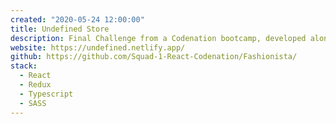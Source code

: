 ```yaml
---
created: "2020-05-24 12:00:00"
title: Undefined Store
description: Final Challenge from a Codenation bootcamp, developed alongside 4 other awesome developers
website: https://undefined.netlify.app/
github: https://github.com/Squad-1-React-Codenation/Fashionista/
stack:
  - React
  - Redux
  - Typescript
  - SASS
---
```

